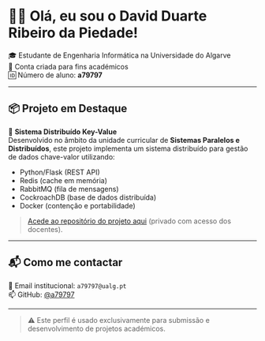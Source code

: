 # 👨‍💻 Olá, eu sou o David Duarte Ribeiro da Piedade!

🎓 Estudante de Engenharia Informática na Universidade do Algarve  
🎯 Conta criada para fins académicos  
🆔 Número de aluno: **a79797**

---

## 📦 Projeto em Destaque

🔧 **Sistema Distribuído Key-Value**  
Desenvolvido no âmbito da unidade curricular de **Sistemas Paralelos e Distribuídos**, este projeto implementa um sistema distribuído para gestão de dados chave-valor utilizando:

- Python/Flask (REST API)
- Redis (cache em memória)
- RabbitMQ (fila de mensagens)
- CockroachDB (base de dados distribuída)
- Docker (contenção e portabilidade)

> [Acede ao repositório do projeto aqui](https://github.com/a79797/UALG-a79797-kvstore) (privado com acesso dos docentes).

---

## 📬 Como me contactar

📧 Email institucional: `a79797@ualg.pt`  
📫 GitHub: [@a79797](https://github.com/a79797)

---

> ⚠️ Este perfil é usado exclusivamente para submissão e desenvolvimento de projetos académicos.
